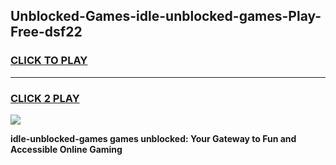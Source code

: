 
## Unblocked-Games-idle-unblocked-games-Play-Free-dsf22
<h3>
<a href="https://premium76.site?title=idle-unblocked-games&ref=10A">CLICK TO PLAY</a></h3>
<hr>

<h3>
<a href="https://premium76.site?title=idle-unblocked-games&ref=10A">CLICK 2 PLAY</a>
  
</h3>

<a href="https://premium76.site?title=idle-unblocked-games&ref=10A"><img src="https://clearcache.store/games.png"></a>


**idle-unblocked-games games unblocked: Your Gateway to Fun and Accessible Online Gaming**
